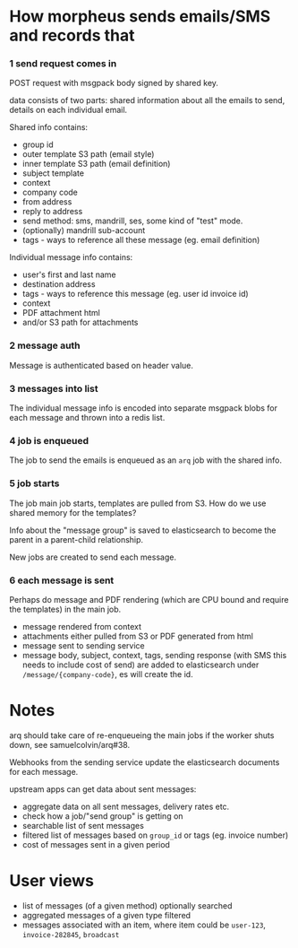 # How morpheus sends emails/SMS and records that 

### 1 send request comes in

POST request with msgpack body signed by shared key.

data consists of two parts: shared information about all the emails to send, details
on each individual email.

Shared info contains:
* group id
* outer template S3 path (email style)
* inner template S3 path (email definition)
* subject template
* context
* company code
* from address
* reply to address
* send method: sms, mandrill, ses, some kind of "test" mode.
* (optionally) mandrill sub-account
* tags - ways to reference all these message (eg. email definition)

Individual message info contains:
* user's first and last name 
* destination address
* tags - ways to reference this message (eg. user id invoice id)
* context
* PDF attachment html
* and/or S3 path for attachments

### 2 message auth

Message is authenticated based on header value.

### 3 messages into list

The individual message info is encoded into separate msgpack blobs for each message and thrown into a redis list.
 
### 4 job is enqueued

The job to send the emails is enqueued as an `arq` job with the shared info.

### 5 job starts

The job main job starts, templates are pulled from S3. How do we use shared memory for the templates?

Info about the "message group" is saved to elasticsearch to become the parent in a parent-child relationship. 

New jobs are created to send each message.

### 6 each message is sent

Perhaps do message and PDF rendering (which are CPU bound and require the templates) in the main job.

* message rendered from context
* attachments either pulled from S3 or PDF generated from html
* message sent to sending service
* message body, subject, context, tags, sending response (with SMS this needs to include cost of send) 
are added to elasticsearch under `/message/{company-code}`, es will create the id.

# Notes

arq should take care of re-enqueueing the main jobs if the worker shuts down, see samuelcolvin/arq#38.

Webhooks from the sending service update the elasticsearch documents for each message.

upstream apps can get data about sent messages:
* aggregate data on all sent messages, delivery rates etc.
* check how a job/"send group" is getting on
* searchable list of sent messages
* filtered list of messages based on `group_id` or tags (eg. invoice number)
* cost of messages sent in a given period

# User views

* list of messages (of a given method) optionally searched
* aggregated messages of a given type filtered
* messages associated with an item, where item could be `user-123`, `invoice-282845`, `broadcast`
